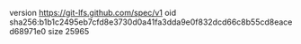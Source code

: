 version https://git-lfs.github.com/spec/v1
oid sha256:b1b1c2495eb7cfd8e3730d0a41fa3dda9e0f832dcd66c8b55cd8eaced68971e0
size 25965
